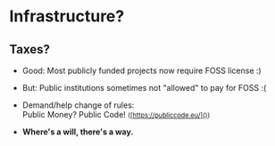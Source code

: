 
# Infrastructure?  
## Taxes?

  * Good: Most publicly funded projects now require FOSS license :)
  * But: Public institutions sometimes not "allowed" to pay for FOSS :(
  * Demand/help change of rules:  
    Public Money? Public Code! <small>([https://publiccode.eu/]())</small>

  * **Where's a will, there's a way.**

